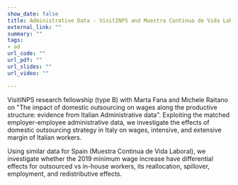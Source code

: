 ```yaml
---
show_date: false
title: Administrative Data - VisitINPS and Muestra Continua de Vida Laboral
external_link: ""
summary: ""
tags:
- ad
url_code: ""
url_pdf: ""
url_slides: ""
url_video: ""

---
```


VisitINPS research fellowship (type B) with Marta Fana and Michele Raitano on "The impact of domestic outsourcing on wages along the productive structure: evidence from Italian Administrative data".
Exploiting the matched employer-employee administrative data, we investigate the effects of domestic outsourcing strategy in Italy on wages, intensive, and extensive margin of Italian workers. 


Using similar data for Spain (Muestra Continua de Vida Laboral), we investigate whether the 2019 minimum wage increase have differential effects for outsourced vs in-house workers, its reallocation, spillover, employment, and redistributive effects.  

